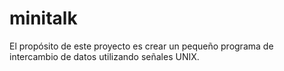 # minitalk
 El propósito de este proyecto es crear un pequeño programa de intercambio de datos utilizando señales UNIX.
